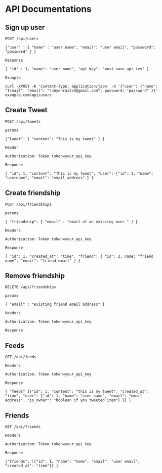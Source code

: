 # API Documentations

## Sign up user

	POST /api/users 
	
	{"user" : { "name" : "user name", "email": "user email", "password": "password" } }
	
	Response
	
	{ "id" : 1, "name": "user name", "api_key": "must save api_key" }
	
	Example
	
	curl -XPOST -H 'Content-Type: application/json' -d '{"user": {"name": "Ismail", "email": "rubyonrails3@gmail.com", password: "password" }}' example.com/api/users 
	
	
## Create Tweet

	POST /api/tweets 
	
	params
	
	{"tweet": { "content": "This is my tweet" } }
	
	Header
	
	Authorization: Token token=your_api_key
	
	Response
	
	{ "id": 1, "content": "This is my tweet", "user": {"id": 1, "name": "username", "email": "email address" } }
	
	
## Create friendship

	POST /api/friendships
	
	params
	
	{ "friendship": { "email" : "email of an exisitng user " } }
	
	Headers
	
	Authorization: Token token=your_api_key
	
	Response
	
	{ "id": 1, "created_at": "time", "friend": { "id": 2, name: "friend name", "email": "friend email" } }
	
	
## Remove friendship

	DELETE /api/friendships
	
	params
	
	{ "email" : "existing friend email address" }
	
	Headers
	
	Authorization: Token token=your_api_key
	
	Response
	

## Feeds
	
	GET /api/feeds
	
	Headers
	
	Authorization: Token token=your_api_key

	Response
	
	{ "feeds" [{"id": 1, "content": "this is my tweet", "created_at": "time", "user": {"id": 1, "name": "user name", "email": "email address", "is_owner": "boolean if you tweeted item"} }] }
	
## Friends

	GET /api/friends
	
	Headers 
	
	Authorization: Token token=your_api_key
	
	Response
	
	{"friends": [{"id": 1, "name": "name", "email": "user email", "created_at": "time"}] }
	
